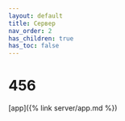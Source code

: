 ```yaml
---
layout: default
title: Сервер
nav_order: 2
has_children: true
has_toc: false
---
```


# 456
[app]({% link server/app.md %}) 